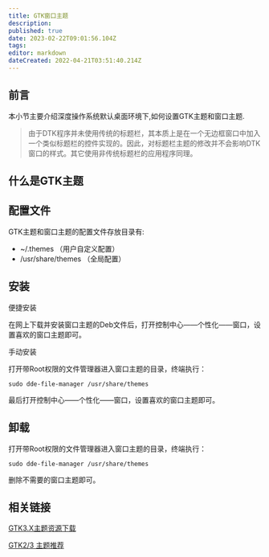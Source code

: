```yaml
---
title: GTK窗口主题
description: 
published: true
date: 2023-02-22T09:01:56.104Z
tags: 
editor: markdown
dateCreated: 2022-04-21T03:51:40.214Z
---
```


## 前言

本小节主要介绍深度操作系统默认桌面环境下,如何设置GTK主题和窗口主题.

> 由于DTK程序并未使用传统的标题栏，其本质上是在一个无边框窗口中加入一个类似标题栏的控件实现的。因此，对标题栏主题的修改并不会影响DTK窗口的样式。其它使用非传统标题栏的应用程序同理。

## 什么是GTK主题

## 配置文件

GTK主题和窗口主题的配置文件存放目录有:

- ~/.themes    （用户自定义配置）
- /usr/share/themes    （全局配置）

## 安装

便捷安装

在网上下载并安装窗口主题的Deb文件后，打开控制中心——个性化——窗口，设置喜欢的窗口主题即可。

手动安装

打开带Root权限的文件管理器进入窗口主题的目录，终端执行：

    sudo dde-file-manager /usr/share/themes

最后打开控制中心——个性化——窗口，设置喜欢的窗口主题即可。

## 卸载

打开带Root权限的文件管理器进入窗口主题的目录，终端执行：

    sudo dde-file-manager /usr/share/themes

删除不需要的窗口主题即可。

## 相关链接

[GTK3.X主题资源下载](http://gnome-look.org/index.php?xcontentmode=167)

[GTK2/3 主题推荐](http://planet.linuxdeepin.com/2012/04/12/gtk-2-and-gtk-3-theme-for-linux-deepin/)
